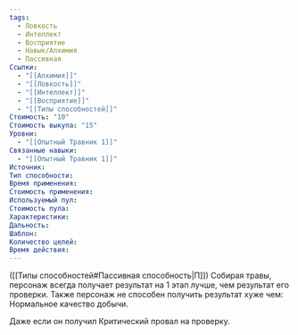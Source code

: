 ```yaml
---
tags:
  - Ловкость
  - Интеллект
  - Восприятие
  - Навык/Алхимия
  - Пассивная
Ссылки:
  - "[[Алхимия]]"
  - "[[Ловкость]]"
  - "[[Интеллект]]"
  - "[[Восприятие]]"
  - "[[Типы способностей]]"
Стоимость: "10"
Стоимость выкупа: "15"
Уровни:
  - "[[Опытный Травник 1]]"
Связанные навыки:
  - "[[Опытный Травник 1]]"
Источник:
Тип способности:
Время применения:
Стоимость применения:
Используемый пул:
Стоимость пула:
Характеристики:
Дальность:
Шаблон:
Количество целей:
Время действия:
---
```

([[Типы способностей#Пассивная способность|П]]) Собирая травы, персонаж всегда получает результат на 1 этап лучше, чем результат его проверки. Также персонаж не способен получить результат хуже чем: Нормальное качество добычи. 

Даже если он получил Критический провал на проверку. 